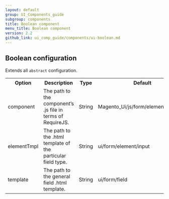 ```yaml
---
layout: default
group: UI_Components_guide
subgroup: components
title: Boolean component
menu_title: Boolean component
version: 2.2
github_link: ui_comp_guide/components/ui-boolean.md
---
```


## Boolean configuration

Extends all `abstract` configuration.

<table>
  <tr>
    <th>Option </th>
    <th>Description</th>
    <th>Type</th>
    <th>Default</th>
  </tr>
  <tr>
    <td>component</td>
    <td>The path to the component’s .js file in terms of RequireJS.</td>
    <td>String</td>
    <td>Magento_Ui/js/form/element/abstract</td>
  </tr>
  <tr>
    <td>elementTmpl</td>
    <td>The path to the .html template of the particular field type.</td>
    <td>String</td>
    <td>ui/form/element/input</td>
  </tr>
  <tr>
    <td>template</td>
    <td>The path to the general field .html template.</td>
    <td>String</td>
    <td>ui/form/field</td>
  </tr>
</table>